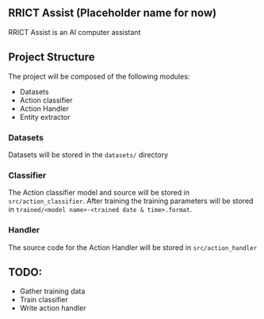 ## RRICT Assist (Placeholder name for now)
RRICT Assist is an AI computer assistant

## Project Structure
The project will be composed of the following modules:

- Datasets
- Action classifier
- Action Handler
- Entity extractor

### Datasets
Datasets will be stored in the `datasets/` directory

### Classifier
The Action classifier model and source will be stored in
`src/action_classifier`. After training the training parameters will be stored
in `trained/<model name>-<trained date & time>.format`.

### Handler
The source code for the Action Handler will be stored in `src/action_handler`

## TODO:
- Gather training data
- Train classifier
- Write action handler
